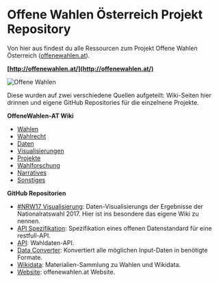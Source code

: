 # Offene Wahlen Österreich Projekt Repository

Von hier aus findest du alle Ressourcen zum Projekt Offene Wahlen Österreich ([offenewahlen.at](https://offenewahlen.at)).

**[http://offenewahlen.at/](http://offenewahlen.at/)**

![Offene Wahlen](https://github.com/OKFNat/offenewahlen-at/blob/master/images/logos/ow-at.png)

Diese wurden auf zwei verschiedene Quellen aufgeteilt: Wiki-Seiten hier drinnen und eigene GitHub Repositories für die einzelnene Projekte. 

**OffeneWahlen-AT Wiki**
- [Wahlen](https://github.com/OKFNat/offenewahlen-at/wiki/Wahlen)
- [Wahlrecht](https://github.com/OKFNat/offenewahlen-at/wiki/Wahlrecht)
- [Daten](https://github.com/OKFNat/offenewahlen-at/wiki/Daten)
- [Visualisierungen](https://github.com/OKFNat/offenewahlen-at/wiki/Visualisierungen)
- [Projekte](https://github.com/OKFNat/offenewahlen-at/wiki/Projekte)
- [Wahlforschung](https://github.com/OKFNat/offenewahlen-at/wiki/Wahlforschung)
- [Narratives](https://github.com/OKFNat/offenewahlen-at/wiki/Narratives)
- [Sonstiges](https://github.com/OKFNat/offenewahlen-at/wiki/Sonstiges)

**GitHub Repositorien**
* [#NRW17 Visualisierung](https://github.com/OKFNat/offenewahlen-nrw17): Daten-Visualisierungs der Ergebnisse der Nationalratswahl 2017. Hier ist ins besondere das eigene Wiki zu nennen.
* [API Spezifikation](https://github.com/OKFNat/offenewahlen-api-specification): Spezifikation eines offenen Datenstandard für eine restfull-API.
* [API](https://github.com/OKFNat/offenewahlen-api): Wahldaten-API.
* [Data Converter](https://github.com/OKFNat/offenewahlen-gov2openconverter): Konvertiert alle möglichen Input-Daten in benötigte Formate.
* [Wikidata](https://github.com/OKFNat/offenewahlen-wikidata): Materialien-Sammlung zu Wahlen und Wikidata.
* [Website](https://github.com/OKFNat/offenewahlen-website): offenewahlen.at Website.


